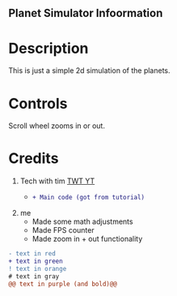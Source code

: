 ## Planet Simulator Infoormation
# Description
This is just a simple 2d simulation of the planets.
# Controls
Scroll wheel zooms in or out.
# Credits
1. Tech with tim [TWT YT](https://www.youtube.com/c/TechWithTim) 
    * ```diff
      + Main code (got from tutorial)
      ```
2. me 
    * Made some math adjustments 
    * Made FPS counter
    * Made zoom in + out functionality


```diff
- text in red
+ text in green
! text in orange
# text in gray
@@ text in purple (and bold)@@
```